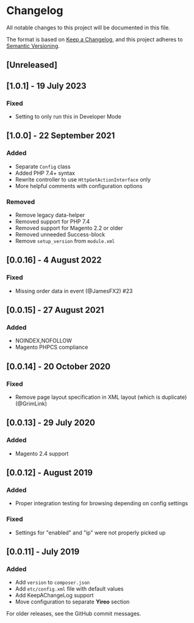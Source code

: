 # Changelog
All notable changes to this project will be documented in this file.

The format is based on [Keep a Changelog](https://keepachangelog.com/en/1.0.0/),
and this project adheres to [Semantic Versioning](https://semver.org/spec/v2.0.0.html).

## [Unreleased]

## [1.0.1] - 19 July 2023
### Fixed
- Setting to only run this in Developer Mode

## [1.0.0] - 22 September 2021
### Added
- Separate `Config` class
- Added PHP 7.4+ syntax
- Rewrite controller to use `HttpGetActionInterface` only
- More helpful comments with configuration options

### Removed
- Remove legacy data-helper
- Removed support for PHP 7.4
- Removed support for Magento 2.2 or older
- Removed unneeded Success-block
- Remove `setup_version` from `module.xml`

## [0.0.16] - 4 August 2022
### Fixed
- Missing order data in event (@JamesFX2) #23

## [0.0.15] - 27 August 2021
### Added
- NOINDEX,NOFOLLOW
- Magento PHPCS compliance

## [0.0.14] - 20 October 2020
### Fixed
- Remove page layout specification in XML layout (which is duplicate) (@GrimLink)

## [0.0.13] - 29 July 2020
### Added
- Magento 2.4 support

## [0.0.12] - August 2019
### Added
- Proper integration testing for browsing depending on config settings

### Fixed
- Settings for "enabled" and "ip" were not properly picked up

## [0.0.11] - July 2019
### Added
- Add `version` to `composer.json`
- Add `etc/config.xml` file with default values
- Add KeepAChangeLog support
- Move configuration to separate **Yireo** section

For older releases, see the GitHub commit messages.

